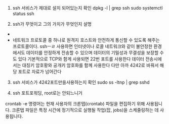 1. ssh 서비스가 제대로 설치 되어있는지 확인 
dpkg -l | grep ssh
sudo systemctl status ssh

2. ssh가 무엇이고 그의 가치가 무엇인지 설명
-
- 네트워크 프로토콜 중 하나로 원격지 호스트와 안전하게 통신할 수 있도록 해주는 프로토콜이다. sshㅡㄹ 사용하면 인터넷이나 로콜 네트워크와 같이 불안정한 환경에서도 데이터를 안정하게 전송할 수 있으며 데이터의 기밀성과 무결성을 보장할 수도 있다
기본적으로 TCP와 함계 사용되면 22번 포트를 사용한다 데이터 전송시에서는 대칭키 암호황와 공개키 암호화를 함께 사용한다 다만 아까 4242로 바꿔서 해당 포트로 자료가 넘어간다

3. ssh 서비스가 4242포트만을사용하는지 확인 
sudo ss -ltnp | grep sshd

4. ssh 포트포워딩, root로는 안되느니거


crontab -e 명령어는 현재 사용자의 크론탭(crontab) 파일을 편집하기 위해 사용됩니다. 크론탭 파일은 특정 시간에 정기적으로 실행될 작업(잡, jobs)을 스케줄링하는 데 사용됩니다.


